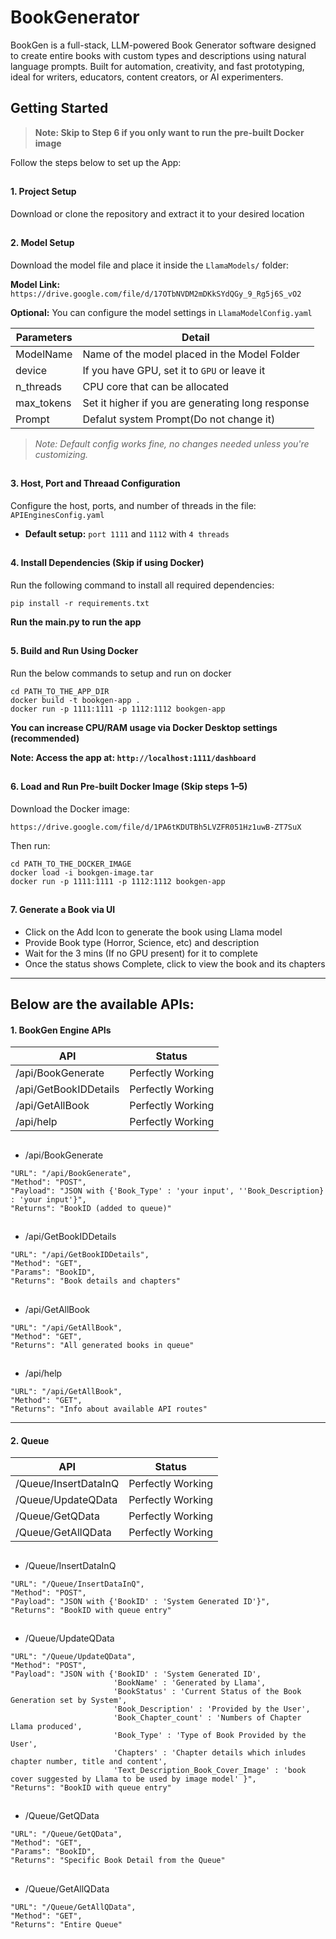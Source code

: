 # BookGenerator
BookGen is a full-stack, LLM-powered Book Generator software designed to create entire books with custom types and descriptions using natural language prompts. Built for automation, creativity, and fast prototyping, ideal for writers, educators, content creators, or AI experimenters.


## Getting Started
> **Note: Skip to Step 6 if you only want to run the pre-built Docker image**

Follow the steps below to set up the App:


##
#### 1. Project Setup
Download or clone the repository and extract it to your desired location


##
#### 2. Model Setup
Download the model file and place it inside the `LlamaModels/` folder:

**Model Link:**  
`https://drive.google.com/file/d/17OTbNVDM2mDKkSYdQGy_9_Rg5j6S_vO2`

**Optional:** You can configure the model settings in `LlamaModelConfig.yaml`

| Parameters        | Detail                                            |
| ----------------- | ------------------------------------------------- |    
| ModelName         | Name of the model placed in the Model Folder      |
| device            | If you have GPU, set it to `GPU` or leave it      |
| n_threads         | CPU core that can be allocated                    |
| max_tokens        | Set it higher if you are generating long response |
| Prompt            | Defalut system Prompt(Do not change it)           |

> *Note: Default config works fine, no changes needed unless you're customizing.*

##
#### 3. Host, Port and Threaad Configuration
Configure the host, ports, and number of threads in the file: `APIEnginesConfig.yaml`

- **Default setup:** `port 1111` and `1112` with `4 threads`

##
#### 4. Install Dependencies (Skip if using Docker)
Run the following command to install all required dependencies:

`pip install -r requirements.txt`

**Run the main.py to run the app**

##
#### 5. Build and Run Using Docker
Run the below commands to setup and run on docker 

```
cd PATH_TO_THE_APP_DIR
docker build -t bookgen-app .
docker run -p 1111:1111 -p 1112:1112 bookgen-app
```
**You can increase CPU/RAM usage via Docker Desktop settings (recommended)**

**Note: Access the app at: `http://localhost:1111/dashboard`**

##
#### 6. Load and Run Pre-built Docker Image (Skip steps 1–5)

Download the Docker image:

`https://drive.google.com/file/d/1PA6tKDUTBh5LVZFR051Hz1uwB-ZT7SuX`

Then run:

```
cd PATH_TO_THE_DOCKER_IMAGE
docker load -i bookgen-image.tar
docker run -p 1111:1111 -p 1112:1112 bookgen-app
```

##
#### 7. Generate a Book via UI
- Click on the Add Icon to generate the book using Llama model
- Provide Book type (Horror, Science, etc) and description
- Wait for the 3 mins (If no GPU present) for it to complete
- Once the status shows Complete, click to view the book and its chapters


---

## Below are the available APIs:



#### 1. BookGen Engine APIs


| API                                | Status                      |
| ---------------------------------- | --------------------------- |
| /api/BookGenerate                  | Perfectly Working           |
| /api/GetBookIDDetails              | Perfectly Working           |
| /api/GetAllBook                    | Perfectly Working           |
| /api/help                          | Perfectly Working           |


##
- /api/BookGenerate 
```
"URL": "/api/BookGenerate",
"Method": "POST",
"Payload": "JSON with {'Book_Type' : 'your input', ''Book_Description} : 'your input'}",
"Returns": "BookID (added to queue)"
```

##
- /api/GetBookIDDetails  
```
"URL": "/api/GetBookIDDetails",
"Method": "GET",
"Params": "BookID",
"Returns": "Book details and chapters"
```

##
- /api/GetAllBook
```
"URL": "/api/GetAllBook",
"Method": "GET",
"Returns": "All generated books in queue"
```

##
- /api/help 
```
"URL": "/api/GetAllBook",
"Method": "GET",
"Returns": "Info about available API routes"
```

---

#### 2. Queue


| API                                | Status                      |
| ---------------------------------- | --------------------------- |
| /Queue/InsertDataInQ               | Perfectly Working           |
| /Queue/UpdateQData                 | Perfectly Working           |
| /Queue/GetQData                    | Perfectly Working           |
| /Queue/GetAllQData                 | Perfectly Working           |


##
- /Queue/InsertDataInQ
```
"URL": "/Queue/InsertDataInQ",
"Method": "POST",
"Payload": "JSON with {'BookID' : 'System Generated ID'}",
"Returns": "BookID with queue entry"
```

##
- /Queue/UpdateQData
```
"URL": "/Queue/UpdateQData",
"Method": "POST",
"Payload": "JSON with {'BookID' : 'System Generated ID',
                       'BookName' : 'Generated by Llama',
                       'BookStatus' : 'Current Status of the Book Generation set by System',
                       'Book_Description' : 'Provided by the User',
                       'Book_Chapter_count' : 'Numbers of Chapter Llama produced',
                       'Book_Type' : 'Type of Book Provided by the User',
                       'Chapters' : 'Chapter details which inludes chapter number, title and content',
                       'Text_Description_Book_Cover_Image' : 'book cover suggested by Llama to be used by image model' }",
"Returns": "BookID with queue entry"
```

##
- /Queue/GetQData
```
"URL": "/Queue/GetQData",
"Method": "GET",
"Params": "BookID",
"Returns": "Specific Book Detail from the Queue"
```

##
- /Queue/GetAllQData
```
"URL": "/Queue/GetAllQData",
"Method": "GET",
"Returns": "Entire Queue"
```

